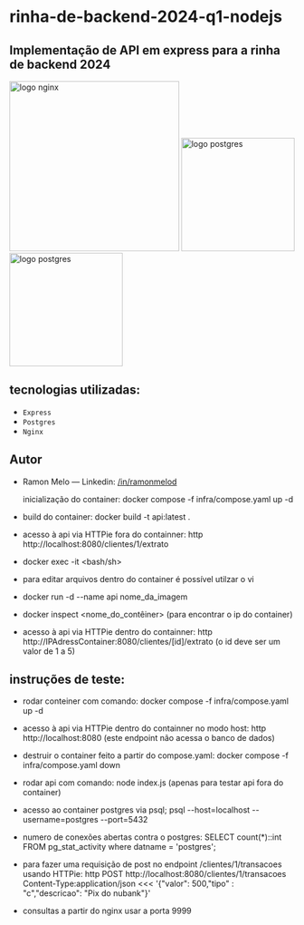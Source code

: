 # rinha-de-backend-2024-q1-nodejs

## Implementação de API em express para a rinha de backend 2024

<img src="https://upload.wikimedia.org/wikipedia/commons/c/c5/Nginx_logo.svg" alt="logo nginx" width="300" height="auto">
<img src="https://en.wikipedia.org/wiki/Express.js#/media/File:Expressjs.png" alt="logo postgres" width="200" height="auto">
<img src="https://upload.wikimedia.org/wikipedia/commons/2/29/Postgresql_elephant.svg" alt="logo postgres" width="200" height="auto">

## tecnologias utilizadas:

- `Express`
- `Postgres`
- `Nginx`

## Autor

- Ramon Melo — Linkedin: [/in/ramonmelod](https://www.linkedin.com/in/ramonmelod/)

  inicialização do container: docker compose -f infra/compose.yaml up -d

- build do container: docker build -t api:latest .
- acesso à api via HTTPie fora do containner: http http://localhost:8080/clientes/1/extrato

- docker exec -it <idcontainner> <bash/sh>
- para editar arquivos dentro do container é possível utilzar o vi
- docker run -d --name api nome_da_imagem
- docker inspect <nome_do_contêiner> (para encontrar o ip do container)
- acesso à api via HTTPie dentro do containner: http http://IPAdressContainer:8080/clientes/[id]/extrato (o id deve ser um valor de 1 a 5)

## instruções de teste:

- rodar conteiner com comando: docker compose -f infra/compose.yaml up -d
- acesso à api via HTTPie dentro do containner no modo host: http http://localhost:8080 (este endpoint não acessa o banco de dados)
- destruir o container feito a partir do compose.yaml: docker compose -f infra/compose.yaml down
- rodar api com comando: node index.js (apenas para testar api fora do container)
- acesso ao container postgres via psql; psql --host=localhost --username=postgres --port=5432
- numero de conexões abertas contra o postgres: SELECT count(\*)::int FROM pg_stat_activity where datname = 'postgres';

- para fazer uma requisição de post no endpoint /clientes/1/transacoes usando HTTPie: http POST http://localhost:8080/clientes/1/transacoes Content-Type:application/json <<< '{"valor": 500,"tipo" : "c","descricao": "Pix do nubank"}'
- consultas a partir do nginx usar a porta 9999
